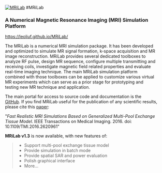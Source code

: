 [![MRiLab](http://mrilab.sourceforge.net/images/MRiLabIcon.png)]()
#MRiLab
### A Numerical Magnetic Resonance Imaging (MRI) Simulation Platform

https://leoliuf.github.io/MRiLab/

The MRiLab is a numerical MRI simulation package. It has been developed and optimized to simulate MR signal formation, k-space acquisition and MR image reconstruction. MRiLab provides several dedicated toolboxes to analyze RF pulse, design MR sequence, configure multiple transmitting and receiving coils, investigate magnetic field related properties and evaluate real-time imaging technique. The main MRiLab simulation platform combined with those toolboxes can be applied to customize various virtual MR experiments which can serve as a prior stage for prototyping and testing new MR technique and application.

The main portal for access to source code and documentation is the [GitHub][1]. If you find MRiLab useful for the publication of any scientific results, please cite this [paper][2]: 

"*Fast Realistic MRI Simulations Based on Generalized Multi-Pool Exchange Tissue Model*. IEEE Transactions on Medical Imaging. 2016. doi: 10.1109/TMI.2016.2620961"

**MRiLab v1.3** is now available, with new features of:
  >- Support multi-pool exchange tissue model 
  >- Provide simulation in batch mode 
  >- Provide spatial SAR and power evaluation 
  >- Polish graphical interface
  >- More... 
  
  
  
  [1]: <https://leoliuf.github.io/MRiLab/>
  [2]: <http://ieeexplore.ieee.org/document/7676360/>
